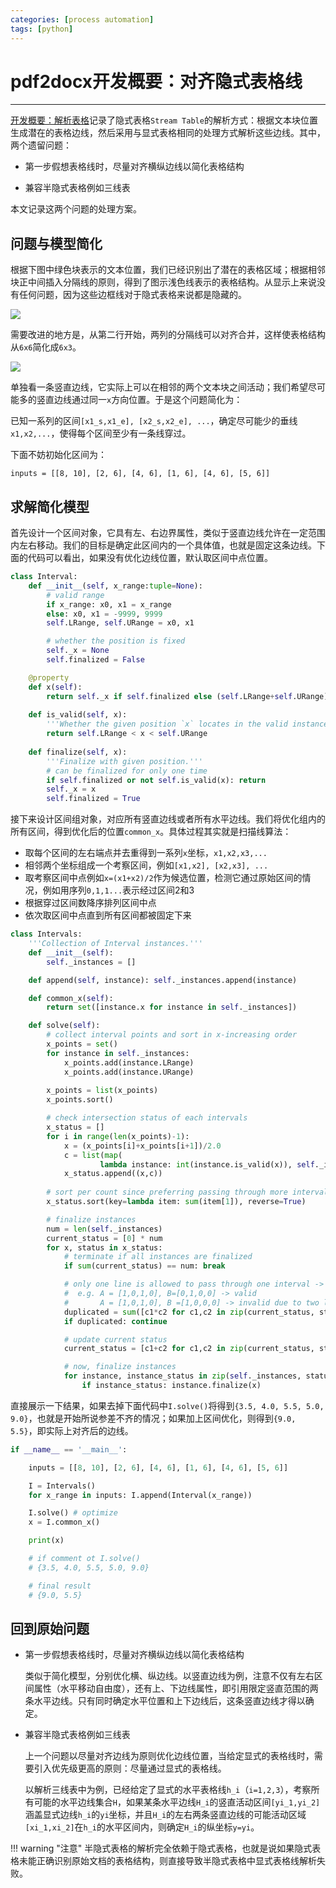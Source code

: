 ```yaml
---
categories: [process automation]
tags: [python]
---
```


# pdf2docx开发概要：对齐隐式表格线


---

[开发概要：解析表格](2020-08-15-pdf2docx开发概要：解析表格.md)记录了隐式表格`Stream Table`的解析方式：根据文本块位置生成潜在的表格边线，然后采用与显式表格相同的处理方式解析这些边线。其中，两个遗留问题：

- 第一步假想表格线时，尽量对齐横纵边线以简化表格结构

- 兼容半隐式表格例如三线表

本文记录这两个问题的处理方案。

## 问题与模型简化

根据下图中绿色块表示的文本位置，我们已经识别出了潜在的表格区域；根据相邻块正中间插入分隔线的原则，得到了图示浅色线表示的表格结构。从显示上来说没有任何问题，因为这些边框线对于隐式表格来说都是隐藏的。

![](images/2020-09-27-01.png)


需要改进的地方是，从第二行开始，两列的分隔线可以对齐合并，这样使表格结构从`6x6`简化成`6x3`。

![](images/2020-09-27-02.png)


单独看一条竖直边线，它实际上可以在相邻的两个文本块之间活动；我们希望尽可能多的竖直边线通过同一`x`方向位置。于是这个问题简化为：

已知一系列的区间`[x1_s,x1_e], [x2_s,x2_e], ...`，确定尽可能少的垂线`x1,x2,...`，使得每个区间至少有一条线穿过。

下面不妨初始化区间为：

    inputs = [[8, 10], [2, 6], [4, 6], [1, 6], [4, 6], [5, 6]]


## 求解简化模型

首先设计一个区间对象，它具有左、右边界属性，类似于竖直边线允许在一定范围内左右移动。我们的目标是确定此区间内的一个具体值，也就是固定这条边线。下面的代码可以看出，如果没有优化边线位置，默认取区间中点位置。

```python
class Interval:
    def __init__(self, x_range:tuple=None):
        # valid range
        if x_range: x0, x1 = x_range
        else: x0, x1 = -9999, 9999
        self.LRange, self.URange = x0, x1

        # whether the position is fixed        
        self._x = None
        self.finalized = False

    @property
    def x(self):
        return self._x if self.finalized else (self.LRange+self.URange)/2.0
    
    def is_valid(self, x):
        '''Whether the given position `x` locates in the valid instance range.'''
        return self.LRange < x < self.URange
    
    def finalize(self, x):
        '''Finalize with given position.'''
        # can be finalized for only one time
        if self.finalized or not self.is_valid(x): return
        self._x = x
        self.finalized = True
```

接下来设计区间组对象，对应所有竖直边线或者所有水平边线。我们将优化组内的所有区间，得到优化后的位置`common_x`。具体过程其实就是扫描线算法：

- 取每个区间的左右端点并去重得到一系列`x`坐标，`x1,x2,x3,...`
- 相邻两个坐标组成一个考察区间，例如`[x1,x2], [x2,x3], ...`
- 取考察区间中点例如`x=(x1+x2)/2`作为候选位置，检测它通过原始区间的情况，例如用序列`0,1,1...`表示经过区间2和3
- 根据穿过区间数降序排列区间中点
- 依次取区间中点直到所有区间都被固定下来

```python
class Intervals:
    '''Collection of Interval instances.'''
    def __init__(self):
        self._instances = []

    def append(self, instance): self._instances.append(instance)    

    def common_x(self):
        return set([instance.x for instance in self._instances])

    def solve(self):
        # collect interval points and sort in x-increasing order 
        x_points = set()
        for instance in self._instances:
            x_points.add(instance.LRange)
            x_points.add(instance.URange)
        
        x_points = list(x_points)
        x_points.sort()

        # check intersection status of each intervals
        x_status = []
        for i in range(len(x_points)-1):
            x = (x_points[i]+x_points[i+1])/2.0
            c = list(map(
                    lambda instance: int(instance.is_valid(x)), self._instances))
            x_status.append((x,c))
        
        # sort per count since preferring passing through more intervals
        x_status.sort(key=lambda item: sum(item[1]), reverse=True)

        # finalize instances
        num = len(self._instances)
        current_status = [0] * num
        for x, status in x_status:
            # terminate if all instances are finalized
            if sum(current_status) == num: break

            # only one line is allowed to pass through one interval -> sum(A.*B)=0
            #  e.g. A = [1,0,1,0], B=[0,1,0,0] -> valid
            #       A = [1,0,1,0], B =[1,0,0,0] -> invalid due to two lines passing through interval 1
            duplicated = sum([c1*c2 for c1,c2 in zip(current_status, status)])
            if duplicated: continue

            # update current status
            current_status = [c1+c2 for c1,c2 in zip(current_status, status)]

            # now, finalize instances
            for instance, instance_status in zip(self._instances, status):
                if instance_status: instance.finalize(x)
```

直接展示一下结果，如果去掉下面代码中`I.solve()`将得到`{3.5, 4.0, 5.5, 5.0, 9.0}`，也就是开始所说参差不齐的情况；如果加上区间优化，则得到`{9.0, 5.5}`，即实际上对齐后的边线。

```python
if __name__ == '__main__':    

    inputs = [[8, 10], [2, 6], [4, 6], [1, 6], [4, 6], [5, 6]]

    I = Intervals()
    for x_range in inputs: I.append(Interval(x_range))

    I.solve() # optimize
    x = I.common_x()

    print(x)

    # if comment ot I.solve()
    # {3.5, 4.0, 5.5, 5.0, 9.0}

    # final result
    # {9.0, 5.5}
```

## 回到原始问题

- 第一步假想表格线时，尽量对齐横纵边线以简化表格结构

    类似于简化模型，分别优化横、纵边线。以竖直边线为例，注意不仅有左右区间属性（水平移动自由度），还有上、下边线属性，即引用限定竖直范围的两条水平边线。只有同时确定水平位置和上下边线后，这条竖直边线才得以确定。


- 兼容半隐式表格例如三线表

    上一个问题以尽量对齐边线为原则优化边线位置，当给定显式的表格线时，需要引入优先级更高的原则：尽量通过显式的表格线。

    以解析三线表中为例，已经给定了显式的水平表格线`h_i`（`i=1,2,3`），考察所有可能的水平边线集合`H`，如果某条水平边线`H_i`的竖直活动区间`[yi_1,yi_2]`涵盖显式边线`h_i`的`yi`坐标，并且`H_i`的左右两条竖直边线的可能活动区域`[xi_1,xi_2]`在`h_i`的水平区间内，则确定`H_i`的纵坐标`y=yi`。


!!! warning "注意"
    半隐式表格的解析完全依赖于隐式表格，也就是说如果隐式表格未能正确识别原始文档的表格结构，则直接导致半隐式表格中显式表格线解析失败。